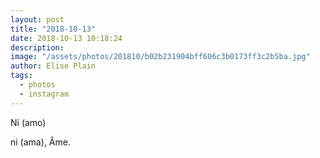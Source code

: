 ```yaml
---
layout: post
title: "2018-10-13"
date: 2018-10-13 10:18:24
description: 
image: "/assets/photos/201810/b02b231904bff606c3b0173ff3c2b5ba.jpg"
author: Elise Plain
tags: 
  - photos
  - instagram
---
```


Ni (amo)

ni (ama), Âme.
<p></p>
